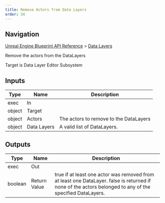 ```yaml
---
title: Remove Actors from Data Layers
order: 34
---
```

## Navigation

[Unreal Engine Blueprint API Reference](https://dev.epicgames.com/documentation/en-us/unreal-engine/BlueprintAPI) > [Data Layers](https://dev.epicgames.com/documentation/en-us/unreal-engine/BlueprintAPI/DataLayers)

Remove the actors from the DataLayers

Target is Data Layer Editor Subsystem

## Inputs

| Type | Name | Description |
| --- | --- | --- |
| exec | In |  |
| object | Target |  |
| object | Actors | The actors to remove to the DataLayers |
| object | Data Layers | A valid list of DataLayers. |

## Outputs

| Type | Name | Description |
| --- | --- | --- |
| exec | Out |  |
| boolean | Return Value | true if at least one actor was removed from at least one DataLayer. false is returned if none of the actors belonged to any of the specified DataLayers. |
